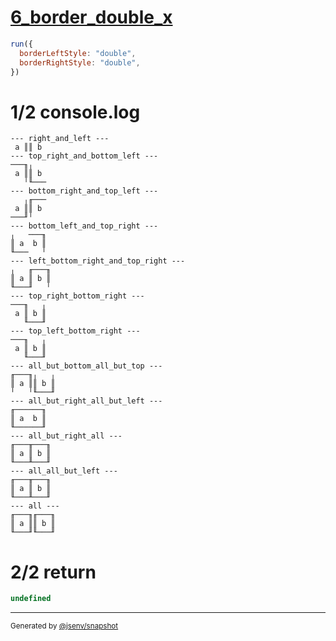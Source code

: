 # [6_border_double_x](../../table_2_cells_same_row.test.mjs#L163)

```js
run({
  borderLeftStyle: "double",
  borderRightStyle: "double",
})
```

# 1/2 console.log

```console
--- right_and_left ---
 a ║║ b 
--- top_right_and_bottom_left ---
───╖╷   
 a ║║ b 
   ╵╙───
--- bottom_right_and_top_left ---
   ╷╓───
 a ║║ b 
───╜╵   
--- bottom_left_and_top_right ---
╷   ───╖
║ a  b ║
╙───   ╵
--- left_bottom_right_and_top_right ---
╷   ╓───╖
║ a ║ b ║
╙───╜   ╵
--- top_right_bottom_right ---
───╖   ╷
 a ║ b ║
   ╙───╜
--- top_left_bottom_right ---
───╖   ╷
 a ║ b ║
   ╙───╜
--- all_but_bottom_all_but_top ---
╓───╖╷   ╷
║ a ║║ b ║
╵   ╵╙───╜
--- all_but_right_all_but_left ---
╓──────╖
║ a  b ║
╙──────╜
--- all_but_right_all ---
╓───╥───╖
║ a ║ b ║
╙───╨───╜
--- all_all_but_left ---
╓───╥───╖
║ a ║ b ║
╙───╨───╜
--- all ---
╓───╖╓───╖
║ a ║║ b ║
╙───╜╙───╜
```

# 2/2 return

```js
undefined
```

---

<sub>
  Generated by <a href="https://github.com/jsenv/core/tree/main/packages/tooling/snapshot">@jsenv/snapshot</a>
</sub>
